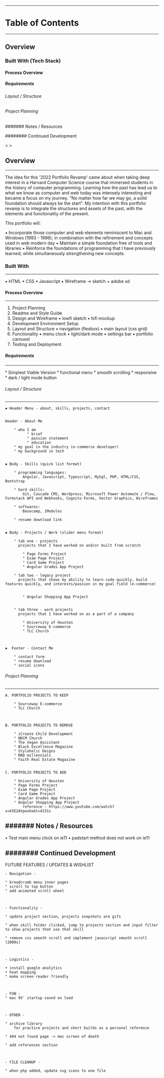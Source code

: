 --------------------
# Table of Contents 
--------------------

## Overview

### Built With (Tech Stack)

#### Process Overview

##### Requirements 

###### Layout / Structure

###### Project Planning

####### Notes / Resources 

######## Continued Development 



< >


## Overview
--------------------


The idea for this '2022 Portfolio Revamp' came about when taking deep interest in a Harvard Computer Science course that immersed students in the history of computer programming. Learning how the past has lead us to what we know as computer and web today was intensely interesting and became a focus on my journey. "No matter how far we may go, a solid foundation should always be the start". My intention with this portfolio revamp is to integrate the structures and assets of the past, with the elements and functionality of the present. 


This portfolio will:


▪ Incorporate those computer and web elements reminiscent to Mac and Windows (1993 - 1996); in combination with the refinement and concepts used in web modern day
▪ Maintain a simple foundation free of tools and libraries 
▪ Reinforce the foundations of programming that I have previously learned; while simultaneously strengthening new concepts. 



### Built With 
--------------------

▪ HTML
▪ CSS
▪ Javascript 
▪ Wireframe -> sketch + adobe xd 



#### Process Overview
--------------------


1. Project Planning 
2. Readme and Style Guide 
3. Design and Wireframe 
	▪ lowfi sketch 
	▪ hifi mockup
4. Development Environment Setup
5. Layout and Structure 
	▪ navigation (flexbox)
	▪ main layout (css grid)
6. Functionality 
	▪ menu clock 
	▪ light/dark mode
	▪ settings bar 
	▪ portfolio carousel 
7. Testing and Deployment 
	


##### Requirements 
-------------------------


° Simplest Viable Version 
	° functional menu 
	° smooth scrolling 
	° responsive 
	° dark / light mode button
	



###### Layout / Structure
-------------------------

	▪ Header Menu - about, skills, projects, contact

	
	Header - About Me

		° who I am 
		      ° brief
		      ° passion statement 
		      ° education 
		° my goal in the industry (e-commerce developer)
		° my background in tech 

	
	▪ Body - Skills (quick list format)
		
		° programming languages:
			Angular, Javascript, Typescript, MySql, PHP, HTML/CSS, Bootstrap

		° hard skills: 
			Git, Cascade CMS, Wordpress, Microsoft Power Automate / Flow, Formstack API and Webhooks, Cognito Forms, Vector Graphics, Wireframes

		° softwares:
			Basecamp, iModules  

		° resume download link


	▪ Body - Projects / Work (slider menu format)

		° tab one - projects 
		  projects that I have worked on and/or built from scratch

			° Page Forms Project
			° Exam Page Project
			° Card Game Project
			° Angular Grades App Project

		° tab two - legacy project 
		  projects that shows my ability to learn code quickly, build features quickly, and interests/passion in my goal field (e-commerce)


			° Angular Shopping App Project 


		° tab three - work projects 
		  projects that I have worked on as a part of a company

			° University of Houston
			° Sourceway E-commerce 
			° TLC Church
			


	▪  Footer - Contact Me

		° contact form
		° resume download 
		° social icons 





###### Project Planning
------------------------

	A. PORTFOLIO PROJECTS TO KEEP  

		° Sourceway E-commerce 
		° TLC Church



	B. PORTFOLIO PROJECTS TO REMOVE 
	
		° iCreate Child Development 
		° NDCM Church
		° The Vegan Assistant 
		° Black Excellence Magazine 
		° Stylaholic Deigns
		° MAD millennials
		° Faith Real Estate Magazine  


	C. PORTFOLIO PROJECTS TO ADD 

		° University of Houston 
		° Page Forms Project
		° Exam Page Project
		° Card Game Project
		° Angular Grades App Project
		° Angular Shopping App Project 
			reference - https://www.youtube.com/watch?v=k5E2AVpwsko&t=4131s




####### Notes / Resources 
--------------------------


• Test main menu clock on ie11 
		• padstart method does not work on ie11





######## Continued Development 
--------------------------------


FUTURE FEATURES / UPDATES & WISHLIST

	- Navigation -

	° breadcrumb menu inner pages
	° scroll to top button 
	° add animated scroll wheel 



	- Functionality - 

	° update project section, projects snapshots are gifs

	° when skill folder clicked, jump to projects section and input filter to show projects that use that skill

	° remove css smooth scroll and implement javacsript smooth scroll (2000s)



	- Logistics - 

	• install google analytics
	• heat mapping 
	° make screen reader friendly



	- FUN - 
	° mac 93' startup sound on load 



	- OTHER - 

	° archive library 
		for practice projects and short builds as a personal reference  

	° 404 not found page -> mac screen of death

	° add references section



	- FILE CLEANUP - 

	° when php added, update svg icons to one file 


 

















